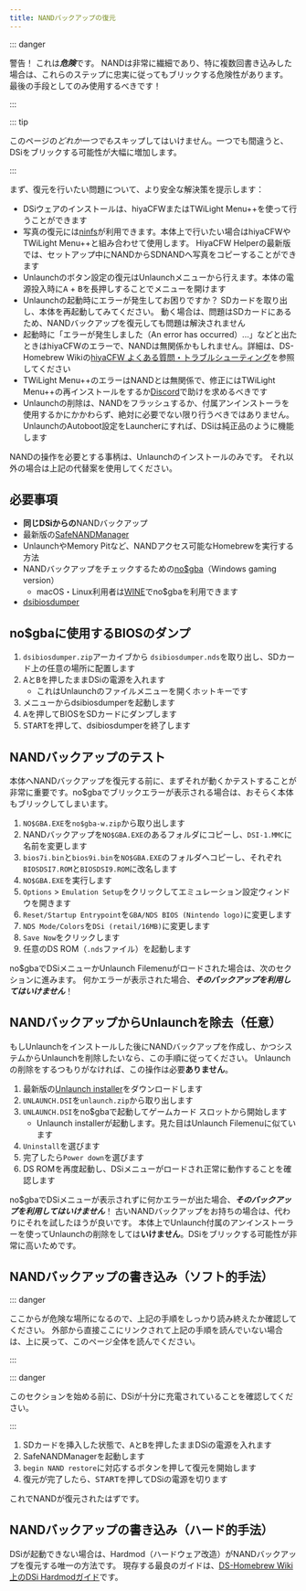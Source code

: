 ```yaml
---
title: NANDバックアップの復元
---
```


::: danger

警告！ これは***危険***です。 NANDは非常に繊細であり、特に複数回書き込みした場合は、これらのステップに忠実に従ってもブリックする危険性があります。 最後の手段としてのみ使用するべきです！

:::

::: tip

このページの*どれか一つでも*スキップしてはいけません。一つでも間違うと、DSiをブリックする可能性が大幅に増加します。

:::

まず、復元を行いたい問題について、より安全な解決策を提示します：
- DSiウェアのインストールは、hiyaCFWまたはTWiLight Menu++を使って行うことができます
- 写真の復元には[ninfs](https://github.com/ihaveamac/ninfs/releases)が利用できます。本体上で行いたい場合はhiyaCFWやTWiLight Menu++と組み合わせて使用します。 HiyaCFW Helperの最新版では、セットアップ中にNANDからSDNANDへ写真をコピーすることができます
- Unlaunchのボタン設定の復元はUnlaunchメニューから行えます。本体の電源投入時に<kbd class="face">A</kbd> + <kbd class="face">B</kbd>を長押しすることでメニューを開けます
- Unlaunchの起動時にエラーが発生してお困りですか？ SDカードを取り出し、本体を再起動してみてください。 動く場合は、問題はSDカードにあるため、NANDバックアップを復元しても問題は解決されません
- 起動時に「エラーが発生しました（An error has occurred）...」などと出たときはhiyaCFWのエラーで、NANDは無関係かもしれません。詳細は、DS-Homebrew Wikiの[hiyaCFW よくある質問・トラブルシューティング](https://wiki.ds-homebrew.com/hiyacfw/faq)を参照してください
- TWiLight Menu++のエラーはNANDとは無関係で、修正にはTWiLight Menu++の再インストールをするか[Discord](https://ds-homebrew.com/discord)で助けを求めるべきです
- Unlaunchの削除は、NANDをフラッシュするか、付属アンインストーラを使用するかにかかわらず、絶対に必要でない限り行うべきではありません。UnlaunchのAutoboot設定をLauncherにすれば、DSiは純正品のように機能します

NANDの操作を必要とする事柄は、Unlaunchのインストールのみです。 それ以外の場合は上記の代替案を使用してください。

## 必要事項
- **同じDSiからの**NANDバックアップ
- 最新版の[SafeNANDManager](https://github.com/DS-Homebrew/SafeNANDManager/releases/latest/download/SafeNANDManager.nds)
- UnlaunchやMemory Pitなど、NANDアクセス可能なHomebrewを実行する方法
- NANDバックアップをチェックするための[no$gba](https://problemkaputt.de/gba.htm)（Windows gaming version）
    - macOS・Linux利用者は[WINE](https://winehq.org)でno$gbaを利用できます
- [dsibiosdumper](http://melonds.kuribo64.net/downloads/dsibiosdumper.7z)

## no$gbaに使用するBIOSのダンプ
1. `dsibiosdumper.zip`アーカイブから `dsibiosdumper.nds`を取り出し、SDカード上の任意の場所に配置します
2. <kbd class="face">A</kbd>と<kbd class="face">B</kbd>を押したままDSiの電源を入れます
    - これはUnlaunchのファイルメニューを開くホットキーです
3. メニューからdsibiosdumperを起動します
4. <kbd class="face">A</kbd>を押してBIOSをSDカードにダンプします
5. <kbd>START</kbd>を押して、dsibiosdumperを終了します

## NANDバックアップのテスト
本体へNANDバックアップを復元する前に、まずそれが動くかテストすることが非常に重要です。no$gbaでブリックエラーが表示される場合は、おそらく本体もブリックしてしまいます。
1. `NO$GBA.EXE`を`no$gba-w.zip`から取り出します
2. NANDバックアップを`NO$GBA.EXE`のあるフォルダにコピーし、`DSI-1.MMC`に名前を変更します
3. `bios7i.bin`と`bios9i.bin`を`NO$GBA.EXE`のフォルダへコピーし、それぞれ`BIOSDSI7.ROM`と`BIOSDSI9.ROM`に改名します
4. `NO$GBA.EXE`を実行します
5. `Options` > `Emulation Setup`をクリックしてエミュレーション設定ウィンドウを開きます
6. `Reset/Startup Entrypoint`を`GBA/NDS BIOS (Nintendo logo)`に変更します
7. `NDS Mode/Colors`を`DSi (retail/16MB)`に変更します
8. `Save Now`をクリックします
9. 任意のDS ROM（`.nds`ファイル）を起動します

no$gbaでDSiメニューかUnlaunch Filemenuがロードされた場合は、次のセクションに進みます。 何かエラーが表示された場合、***そのバックアップを利用してはいけません***！

## NANDバックアップからUnlaunchを除去（任意）
もしUnlaunchをインストールした後にNANDバックアップを作成し、かつシステムからUnlaunchを削除したいなら、この手順に従ってください。 Unlaunchの削除をするつもりがなければ、この操作は必要**ありません**。
1. 最新版の[Unlaunch installer](https://problemkaputt.de/unlaunch.zip)をダウンロードします
1. `UNLAUNCH.DSI`を`unlaunch.zip`から取り出します
1. `UNLAUNCH.DSI`をno$gbaで起動してゲームカード スロットから開始します
    - Unlaunch installerが起動します。見た目はUnlaunch Filemenuに似ています
1. `Uninstall`を選びます
1. 完了したら`Power down`を選びます
1. DS ROMを再度起動し、DSiメニューがロードされ正常に動作することを確認します

no$gbaでDSiメニューが表示されずに何かエラーが出た場合、***そのバックアップを利用してはいけません***！ 古いNANDバックアップをお持ちの場合は、代わりにそれを試したほうが良いです。 本体上でUnlaunch付属のアンインストーラーを使ってUnlaunchの削除をしては**いけません**。DSiをブリックする可能性が非常に高いためです。

## NANDバックアップの書き込み（ソフト的手法）

::: danger

ここからが危険な場所になるので、上記の手順をしっかり読み終えたか確認してください。 外部から直接ここにリンクされて上記の手順を読んでいない場合は、上に戻って、このページ全体を読んでください。

:::

::: danger

このセクションを始める前に、DSiが十分に充電されていることを確認してください。

:::

1. SDカードを挿入した状態で、<kbd class="face">A</kbd>と<kbd class="face">B</kbd>を押したままDSiの電源を入れます
3. SafeNANDManagerを起動します
4. `begin NAND restore`に対応するボタンを押して復元を開始します
6. 復元が完了したら、<kbd>START</kbd>を押してDSiの電源を切ります

これでNANDが復元されたはずです。

## NANDバックアップの書き込み（ハード的手法）
DSiが起動できない場合は、Hardmod（ハードウェア改造）がNANDバックアップを復元する唯一の方法です。 現存する最良のガイドは、[DS-Homebrew Wiki上のDSi Hardmodガイド](https://wiki.ds-homebrew.com/ds-index/hardmod#nintendo-dsi)です。
